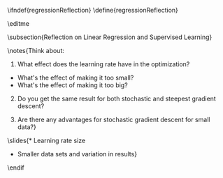 \ifndef{regressionReflection}
\define{regressionReflection}

\editme

\subsection{Reflection on Linear Regression and Supervised Learning}

\notes{Think about:

1. What effect does the learning rate have in the optimization? 
  * What's the effect of making it too small? 
  * What's the effect of making it too big? 
  
2. Do you get the same result for both stochastic and steepest gradient descent?

3. Are there any advantages for stochastic gradient descent for small data?}

\slides{* Learning rate size
* Smaller data sets and variation in results}

\endif
